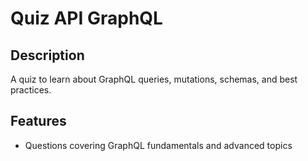# Quiz API GraphQL

## Description
A quiz to learn about GraphQL queries, mutations, schemas, and best practices.

## Features
- Questions covering GraphQL fundamentals and advanced topics
